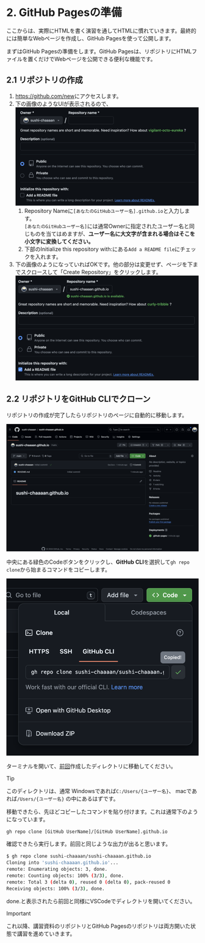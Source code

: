 # 2. GitHub Pagesの準備

ここからは、実際にHTMLを書く演習を通してHTMLに慣れていきます。最終的には簡単なWebページを作成し、GitHub Pagesを使って公開します。

まずはGitHub Pagesの準備をします。GitHub Pagesは、リポジトリにHTMLファイルを置くだけでWebページを公開できる便利な機能です。

## 2.1 リポジトリの作成

1. <https://github.com/new>にアクセスします。
2. 下の画像のようなUIが表示されるので、<br>![](./images/2_create_repo_empty.png)
   1. Repository Nameに`[あなたのGitHubユーザー名].github.io`と入力します。<br>`[あなたのGitHubユーザー名]`には通常Ownerに指定されたユーザー名と同じものを当てはめますが、**ユーザー名に大文字が含まれる場合はそこを小文字に変換してください。**
   2. 下部のInitialize this repository with:にある`Add a README file`にチェックを入れます。
3. 下の画像のようになっていればOKです。他の部分は変更せず、ページを下までスクロースして「Create Repository」をクリックします。<br>![](./images/2_create_repo.png)

## 2.2 リポジトリをGitHub CLIでクローン

リポジトリの作成が完了したらリポジトリのページに自動的に移動します。

![](./images/2_repo_top.png)

中央にある緑色のCodeボタンをクリックし、**GitHub CLI**を選択して`gh repo clone`から始まるコマンドをコピーします。

![](./images/2_repo_clone.png)

ターミナルを開いて、[前回](../../part-1/handouts/2_prepare-files.md#開発用リポジトリのクローン)作成したディレクトリに移動してください。

> [!TIP]
> このディレクトリは、通常
> Windowsであれば`C:/Users/{ユーザー名}`、
> macであれば`/Users/{ユーザー名}`
> の中にあるはずです。

移動できたら、先ほどコピーしたコマンドを貼り付けます。これは通常下のようになっています。

```bash
gh repo clone [GitHub UserName]/[GitHub UserName].github.io
```

確認できたら実行します。前回と同じような出力が出ると思います。

```bash
$ gh repo clone sushi-chaaaan/sushi-chaaaan.github.io
Cloning into 'sushi-chaaaan.github.io'...
remote: Enumerating objects: 3, done.
remote: Counting objects: 100% (3/3), done.
remote: Total 3 (delta 0), reused 0 (delta 0), pack-reused 0
Receiving objects: 100% (3/3), done.
```

done.と表示されたら前回と同様にVSCodeでディレクトリを開いてください。

> [!IMPORTANT]
> これ以降、講習資料のリポジトリとGitHub Pagesのリポジトリは両方開いた状態で講習を進めていきます。
